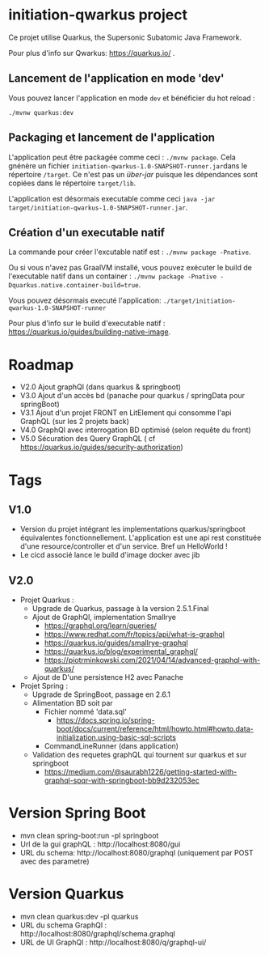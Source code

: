 # initiation-qwarkus project

Ce projet utilise Quarkus, the Supersonic Subatomic Java Framework.

Pour plus d'info sur Qwarkus: https://quarkus.io/ .

## Lancement de l'application en mode 'dev'

Vous pouvez lancer l'application en mode `dev` et bénéficier du hot reload :
```
./mvnw quarkus:dev
```

## Packaging et lancement  de l'application

L'application peut être packagée comme ceci : `./mvnw package`.
Cela gnénère un fichier `initiation-qwarkus-1.0-SNAPSHOT-runner.jar`dans le répertoire `/target`.
Ce n'est pas un _über-jar_ puisque les dépendances sont copiées dans le répertoire `target/lib`.

L'application est désormais executable comme ceci `java -jar target/initiation-qwarkus-1.0-SNAPSHOT-runner.jar`.

## Création d'un executable natif

La commande pour créer l'excutable natif est : `./mvnw package -Pnative`.

Ou si vous n'avez pas GraalVM installé, vous pouvez exécuter  le build de l'executable natif dans un container : `./mvnw package -Pnative -Dquarkus.native.container-build=true`.

Vous pouvez désormais executé l'application: `./target/initiation-qwarkus-1.0-SNAPSHOT-runner`

Pour plus d'info sur le build d'executable natif :  https://quarkus.io/guides/building-native-image.

# Roadmap
* V2.0 Ajout graphQl (dans quarkus & springboot)
* V3.0 Ajout d'un accès bd (panache pour quarkus / springData pour springBoot)
* V3.1 Ajout d'un projet FRONT en LitElement qui consomme l'api GraphQL (sur les 2 projets back)
* V4.0 GraphQl avec interrogation BD optimisé (selon requête du front)
* V5.0 Sécuration des Query GraphQL ( cf https://quarkus.io/guides/security-authorization)

# Tags
## V1.0
* Version du projet intégrant les implementations quarkus/springboot équivalentes fonctionnellement. L'application est une api rest constituée d'une resource/controller et d'un service. Bref un HelloWorld !
* Le cicd associé lance le build d'image docker avec jib

## V2.0
* Projet Quarkus : 
   * Upgrade de Quarkus, passage à la version 2.5.1.Final
   * Ajout de GraphQl, implementation Smallrye
       * https://graphql.org/learn/queries/
       * https://www.redhat.com/fr/topics/api/what-is-graphql
       * https://quarkus.io/guides/smallrye-graphql
       * https://quarkus.io/blog/experimental_graphql/
       * https://piotrminkowski.com/2021/04/14/advanced-graphql-with-quarkus/
   * Ajout de D'une persistence H2 avec Panache
* Projet Spring :  
  * Upgrade de SpringBoot, passage en 2.6.1
  * Alimentation BD soit par
       * Fichier nommé 'data.sql'
          * https://docs.spring.io/spring-boot/docs/current/reference/html/howto.html#howto.data-initialization.using-basic-sql-scripts
       * CommandLineRunner (dans application)
  * Validation des requetes graphQL qui tournent sur quarkus et sur springboot
       * https://medium.com/@saurabh1226/getting-started-with-graphql-spqr-with-springboot-bb9d232053ec
       

# Version Spring Boot
* mvn clean spring-boot:run -pl springboot
* Url de la gui graphQL : http://localhost:8080/gui
* URL du schema: http://localhost:8080/graphql (uniquement par POST avec des parametre)


# Version Quarkus
* mvn clean quarkus:dev -pl quarkus
* URL du schema GraphQl : http://localhost:8080/graphql/schema.graphql
* URL de UI GraphQl : http://localhost:8080/q/graphql-ui/